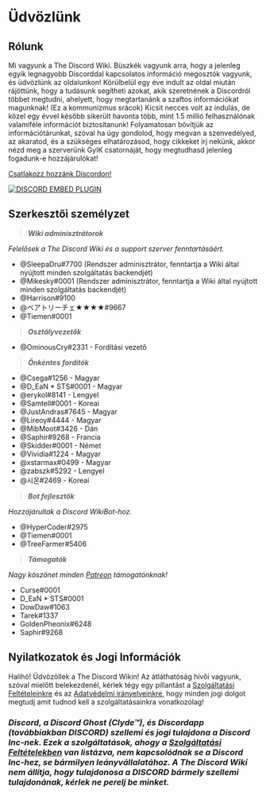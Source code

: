 <!-- TITLE: Hungarian - Főoldal -->
<!-- SUBTITLE: Üdvözlünk a The Discord Wikin! -->

# Üdvözlünk
## Rólunk

Mi vagyunk a The Discord Wiki. Büszkék vagyunk arra, hogy a jelenleg egyik legnagyobb Discorddal kapcsolatos információ megosztók vagyunk, és üdvözlünk az oldalunkon! Körülbelül egy éve indult az oldal miután rájöttünk, hogy a tudásunk segítheti azokat, akik szeretnének a Discordról többet megtudni, ahelyett, hogy megtartanánk a szaftos információkat magunknak! (Ez a kommunizmus srácok) Kicsit necces volt az indulás, de közel egy évvel később sikerült havonta több, mint 1.5 millió felhasználónak valamiféle információt biztosítanunk! Folyamatosan bővítjük az információtárunkat, szóval ha úgy gondolod, hogy megvan a szenvedélyed, az akaratod, és a szükséges elhatározásod, hogy cikkeket írj nekünk, akkor nézd meg a szerverünk GyIK csatornáját, hogy megtudhasd jelenleg fogadunk-e hozzájárulókat!

[Csatlakozz hozzánk Discordon!](https://discord.gg/ZRJ9Ghh)

<a href="https://discord.gg/ZRJ9Ghh">![DISCORD EMBED PLUGIN](https://discordapp.com/api/guilds/367460196148183040/widget.png?style=banner2)</a>

## Szerkesztői személyzet
> ***Wiki adminisztrátorok***

*Felelősek a The Discord Wiki és a support szerver fenntartásáért.*
* @SleepaDru#7700 (Rendszer adminisztrátor, fenntartja a Wiki által nyújtott minden szolgáltatás backendjét)
* @Mikesky#0001 (Rendszer adminisztrátor, fenntartja a Wiki által nyújtott minden szolgáltatás backendjét)
* @Harrison#9100
* @ベアトリーチェ★★★★#9667
* @Tiemen#0001

> ***Osztályvezetők***

* @OminousCry#2331 - Fordítási vezető

> ***Önkéntes fordítók***

* @Csega#1256 - Magyar
* @D_EaN * STS#0001 - Magyar
* @erykol#8141 - Lengyel
* @Samtell#0001 - Koreai
* @JustAndras#7645 - Magyar
* @Lireoy#4444 - Magyar
* @MibMoot#3426 - Dán
* @Saphir#9268 - Francia
* @Skidder#0001 - Német
* @Vividia#1224 - Magyar
* @xstarmax#0499 - Magyar
* @zabszk#5292 - Lengyel
* @시온#2469 - Koreai

> ***Bot fejlesztők***

*Hozzájárultak a Discord WikiBot-hoz.*
* @HyperCoder#2975
* @Tiemen#0001
* @TreeFarmer#5406

> ***Támogatók***

*Nagy köszönet minden [Patreon](https://www.patreon.com/TheDiscordWiki) támogatónknak!*

* Curse#0001
* D_EaN * STS#0001
* DowDaw#1063
* Tarek#1337
* GoldenPheonix#6248
* Saphir#9268

## Nyilatkozatok és Jogi Információk
Halihó! Üdvözöllek a The Discord Wikin! Az átláthatóság hívői vagyunk, szóval mielőtt belekezdenél, kérlek tégy egy pillantást a [Szolgáltatási Feltételeinkre](/terms) és az [Adatvédelmi irányelveinkre](/privacy), hogy minden jogi dolgot megtudj amit tudnod kell a szolgáltatásainkra vonatkozólag!

### ***Discord, a Discord Ghost (Clyde™), és Discordapp (továbbiakban DISCORD) szellemi és jogi tulajdona a Discord Inc-nek. Ezek a szolgáltatások, ahogy a [Szolgáltatási Feltételekben](/terms) van listázva, nem kapcsolódnak se a Discord Inc-hez, se bármilyen leányvállalatához. A The Discord Wiki nem állítja, hogy tulajdonosa a DISCORD bármely szellemi tulajdonának, kérlek ne perelj be minket.***